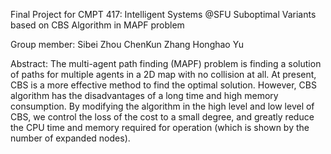 Final Project for CMPT 417: Intelligent Systems @SFU
Suboptimal Variants based on CBS Algorithm in MAPF problem

Group member:
Sibei Zhou
ChenKun Zhang
Honghao Yu

Abstract:
The multi-agent path finding (MAPF) problem is finding a solution of paths for
multiple agents in a 2D map with no collision at all. At present, CBS is a more
effective method to find the optimal solution. However, CBS algorithm has the
disadvantages of a long time and high memory consumption. By modifying the
algorithm in the high level and low level of CBS, we control the loss of the cost to a
small degree, and greatly reduce the CPU time and memory required for operation
(which is shown by the number of expanded nodes).

